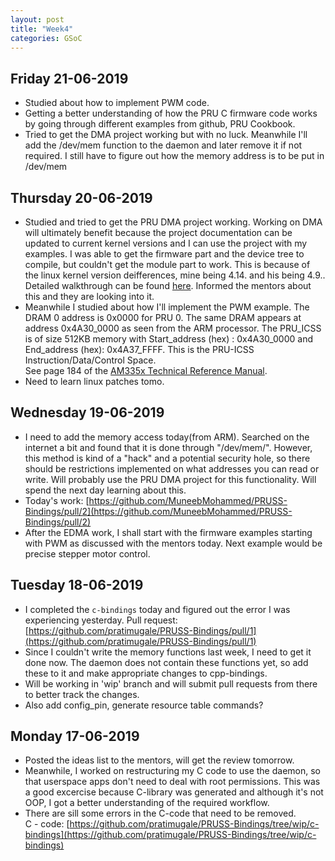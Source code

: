 ```yaml
---
layout: post
title: "Week4"
categories: GSoC
---
```


## Friday 21-06-2019
* Studied about how to implement PWM code.
* Getting a better understanding of how the PRU C firmware code works by going through different examples from github, PRU Cookbook.
* Tried to get the DMA project working but with no luck. Meanwhile I'll add the /dev/mem function to the daemon and later remove it if not required. I still have to figure out how the memory address is to be put in /dev/mem

## Thursday 20-06-2019
* Studied and tried to get the PRU DMA project working. Working on DMA will ultimately benefit because the project documentation can be updated to current kernel versions and I can use the project with my examples. I was able to get the firmware part and the device tree to compile, but couldn't get the module part to work. This is because of the linux kernel version deifferences, mine being 4.14. and his being 4.9.. Detailed walkthrough can be found [here](https://pratimugale.github.io/gsoc/2019/06/21/PRU-DMA.html). Informed the mentors about this and they are looking into it.
* Meanwhile I studied about how I'll implement the PWM example. The DRAM 0 address is 0x0000 for PRU 0. The same DRAM appears at address 0x4A30_0000 as seen from the ARM processor. The PRU_ICSS is of size 512KB memory with Start_address (hex) : 0x4A30_0000 and End_address (hex): 0x4A37_FFFF. This is the PRU-ICSS Instruction/Data/Control Space.
<br> See page 184 of the [AM335x Technical Reference Manual](https://www.ti.com/lit/ug/spruh73p/spruh73p.pdf).
* Need to learn linux patches tomo.

## Wednesday 19-06-2019
* I need to add the memory access today(from ARM). Searched on the internet a bit and found that it is done through "/dev/mem/". However, this method is kind of a "hack" and a potential security hole, so there should be restrictions implemented on what addresses you can read or write. Will probably use the PRU DMA project for this functionality. Will spend the next day learning about this.
* Today's work: [https://github.com/MuneebMohammed/PRUSS-Bindings/pull/2](https://github.com/MuneebMohammed/PRUSS-Bindings/pull/2)
* After the EDMA work, I shall start with the firmware examples starting with PWM as discussed with the mentors today.
Next example would be precise stepper motor control.

## Tuesday 18-06-2019
* I completed the `c-bindings` today and figured out the error I was experiencing yesterday. Pull request: [https://github.com/pratimugale/PRUSS-Bindings/pull/1](https://github.com/pratimugale/PRUSS-Bindings/pull/1)
* Since I couldn't write the memory functions last week, I need to get it done now. The daemon does not contain these functions yet, so add these to it and make appropriate changes to cpp-bindings.
* Will be working in 'wip' branch and will submit pull requests from there to better track the changes. 
* Also add config_pin, generate resource table commands?

## Monday 17-06-2019
* Posted the ideas list to the mentors, will get the review tomorrow.
* Meanwhile, I worked on restructuring my C code to use the daemon, so that userspace apps don't need to deal with root permissions. This was a good excercise because C-library was generated and although it's not OOP, I got a better understanding of the required workflow.
* There are sill some errors in the C-code that need to be removed.<br>
C - code: [https://github.com/pratimugale/PRUSS-Bindings/tree/wip/c-bindings](https://github.com/pratimugale/PRUSS-Bindings/tree/wip/c-bindings)
